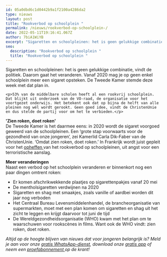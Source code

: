 ```yaml
---
id: 05a0dbd6c1d0442b9a1f2100a4286da2
type: nieuws
layout: post
title: "Rookverbod op schoolplein "
permalink: /nieuws/rookverbod-op-schoolplein-/
date: 2022-05-11T19:16:41.067Z
author: 7biA1WiYB
excerpt: "Sigaretten en schoolpleinen: het is geen gelukkige combinatie, vindt de politiek. Daarom gaat het veranderen. Vanaf 2020 mag je op geen enkel schoolplein meer een sigaret opsteken. De Tweede Kamer stemde deze week met dat plan in.   "
seo:
  description: "Rookverbod op schoolplein "
  title: "Rookverbod op schoolplein "
---
```

Sigaretten en schoolpleinen: het is geen gelukkige combinatie, vindt de politiek. Daarom gaat het veranderen. Vanaf 2020 mag je op geen enkel schoolplein meer een sigaret opsteken. De Tweede Kamer stemde deze week met dat plan in.   

    <p>53% van de middelbare scholen heeft al een rookvrij schoolplein. Dat blijkt uit onderzoek van de VO-raad, de organisatie voor het voortgezet onderwijs. Het betekent ook dat op bijna de helft van alle pleinen nog wél wordt gerookt. Geen goed idee, vindt de ChristenUnie en dus stelde de partij voor om het te verbieden.</p>
<p><strong>'Zien roken, doet roken'</strong><br>De Tweede Kamer is het daarmee eens: in 2020 wordt de sigaret voorgoed geweerd van de schoolpleinen. Een ‘grote stap voorwaarts voor de gezondheid van onze jongeren’, zei Kamerlid Carla Dik-Faber van de ChristenUnie. ‘Omdat zien roken, doet roken.’ In Frankrijk wordt juist gepleit voor het <a href="https://7dagen.netlify.app/nieuws/%E2%80%98hef-rookverbod-op-schoolpleinen-op-vanwege-terreur%E2%80%99">opheffen </a>van het rookverbod op schoolpleinen, uit angst voor een terroristische aanslag.</p>
<p><strong>Meer veranderingen</strong><br>Naast een verbod op het schoolplein veranderen er binnenkort nog een paar dingen omtrent roken: </p>
<ul><li>Er komen afschrikwekkende plaatjes op sigarettenpakjes vanaf 20 mei</li>
<li>De mentholsigaretten verdwijnen na 2020 </li>
<li>Sigaretten en shag met smaakjes, zoals vanille of aardbei worden dit jaar nog verboden </li>
<li>Het Centraal Bureau Levensmiddelenhandel, de brancheorganisatie van supermarkten, moet met een plan komen om sigaretten en shag uit het zicht te leggen en krijgt daarvoor tot juni de tijd </li>
<li>De Wereldgezondheidsorganisatie (WHO) kwam met het plan om te waarschuwen voor rookscènes in films. Want ook de WHO vindt: zien roken, doet roken.  </li>
</ul><p><em>Altijd op de hoogte blijven van nieuws dat voor jongeren belangrijk is? Meld je aan voor onze <a href="https://7dagen.netlify.app/whatsapp">gratis WhatsApp-dienst</a>, download onze <a href="https://7dagen.netlify.app/app">gratis app</a> of neem een <a href="https://7dagen.netlify.app/abonnement">proefabonnement </a>op de krant! </em></p>  
